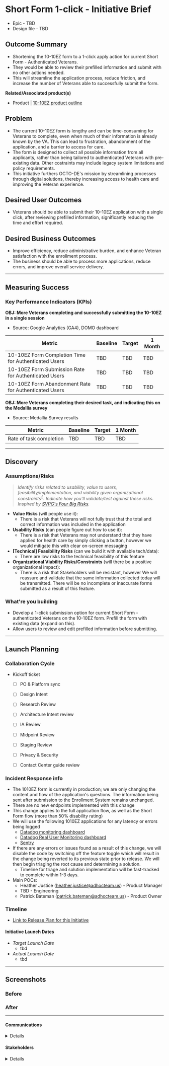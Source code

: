 # Short Form 1-click - Initiative Brief
- Epic - TBD
- Design file - TBD

## Outcome Summary
* Shortening the 10-10EZ form to a 1-click apply action for current Short Form - Authenticated Veterans.
* They would be able to review their prefilled information and submit with no other actions needed.
* This will streamline the application process, reduce friction, and increase the number of Veterans able to successfully submit the form.

**Related/Associated product(s)**
- Product | [10-10EZ product outline](https://github.com/department-of-veterans-affairs/va.gov-team/blob/master/products/health-care/application/va-application/10-10EZ%20Health%20Care%20Application%20Product%20Outline.md)

## Problem
- The current 10-10EZ form is lengthy and can be time-consuming for Veterans to complete, even when much of their information is already known by the VA. This can lead to frustration, abandonment of the application, and a barrier to access for care. 
- The form is designed to collect all possible information from all applicants, rather than being tailored to authenticated Veterans with pre-existing data. Other costraints may include legacy system limitations and policy requirements.
- This initiative furthers OCTO-DE's mission by streamlining processes through digital solutions, thereby increasing access to health care and improving the Veteran experience.

## Desired User Outcomes
- Veterans should be able to submit their 10-10EZ application with a single click, after reviewing prefilled information, significantly reducing the time and effort required.


## Desired Business Outcomes
- Improve efficiency, reduce administrative burden, and enhance Veteran satisfaction with the enrollment process.
- The business should be able to process more applications, reduce errors, and improve overall service delivery.


---
## Measuring Success

### Key Performance Indicators (KPIs)

**OBJ: More Veterans completing and successfully submitting the 10-10EZ in a single session**
- Source: Google Analytics (GA4), DOMO dashboard

| Metric| Baseline | Target | 1 Month|
|-------| ------- | ------- | -------|
|10-10EZ Form Completion Time for Authenticated Users | TBD | TBD | TBD|
|10-10EZ Form Submission Rate for Authenticated Users | TBD | TBD | TBD|
|10-10EZ Form Abandonment Rate for Authenticated Users | TBD | TBD | TBD|

**OBJ: More Veterans completing their desired task, and indicating this on the Medallia survey**
- Source: Medallia Survey results

| Metric| Baseline | Target | 1 Month|
|-------| ------- | ------- | -------|
|Rate of task completion | TBD | TBD | TBD|
---

## Discovery
### Assumptions/Risks
> *Identify risks related to usability, value to users, feasibility/implementation, and viability given organizational constraints<sup>2</sup>. 
> Indicate how you'll validate/test against these risks. Inspired by [SVPG's Four Big Risks](https://www.svpg.com/four-big-risks/).*

- **Value Risks** (will people use it): 
  - There is a risk that Veterans will not fully trust that the total and correct information was included in the application
- **Usability Risks** (can people figure out how to use it):
  - There is a risk that Veterans may not understand that they have applied for health care by simply clicking a button, however we would mitigate this with clear on-screen messaging
- **[Technical] Feasibility Risks** (can we build it with available tech/data):
  - There are low risks to the technical feasibility of this feature  
- **Organizational Viability Risks/Constraints** (will there be a positive organizational impact):
  - There is a risk that Stakeholders will be resistant, however We will reassure and validate that the same information collected today will be transmitted.  There will be no incomplete or inaccurate forms submitted as a result of this feature.

### What're you building
- Develop a 1-click submission option for current Short Form - authenticated Veterans on the 10-10EZ form. Prefill the form with existing data (expand on this). 
- Allow users to review and edit prefilled information before submitting.

--- 

## Launch Planning
### Collaboration Cycle

- Kickoff ticket
   - [ ] PO & Platform sync
   - [ ] Design Intent
   - [ ]  Research Review
   - [ ]  Architecture Intent review
   - [ ]  IA Review
   - [ ]  Midpoint Review
   - [ ]  Staging Review
   - [ ]  Privacy & Security
   - [ ]  Contact Center guide review


### Incident Response info
- The 1010EZ form is currently in production; we are only changing the content and flow of the application's questions.  The information being sent after submission to the Enrollment System remains unchanged.
- There are no new endpoints implemented with this change
- This change applies to the full application flow, as well as the Short Form flow (more than 50% disability rating) 
- We will use the following 1010EZ applications for any latency or errors being logged
     - [Datadog monitoring dashboard](https://app.datadoghq.com/dashboard/8it-wik-f5q/vsa-1010-team)
     - [Datadog Real User Monitoring dashboard](https://vagov.ddog-gov.com/rum/performance-monitoring?query=%40application.id%3A9d5155fd-8623-4bc9-8580-ad8ec2cdd7fa&from_ts=1687971959215&to_ts=1688058359215&live=true)
     - [Sentry](http://sentry.vfs.va.gov/organizations/vsp/issues/)
- If there are any errors or issues found as a result of this change, we will disable the code by switching off the feature toggle which will result in the change being reverted to its previous state prior to release.  We will then begin triaging the root cause and determining a solution.
     - Timeline for triage and solution implementation will be fast-tracked to complete within 1-3 days.
- Main POCs:
     - Heather Justice (heather.justice@adhocteam.us) - Product Manager
     - TBD - Engineering
     - Patrick Bateman (patrick.bateman@adhocteam.us) - Product Owner

### Timeline 

* [Link to Release Plan for this Initiative](TBD)

#### Initiative Launch Dates
- *Target Launch Date*
  - tbd
- *Actual Launch Date* 
  - tbd

---
   
## Screenshots

### Before

### After

---

#### Communications

<details>

- Team Name: 10-10  Health Apps
- GitHub Label(s): 1010-team
- Slack channel:  1010-health-apps
- Product POCs: Heather Justice

</details>


#### Stakeholders
<details>
  
- Office/Department: OCTO-DE
- Contact(s): Patrick Bateman, Lauren Alexanderson
 
</details>

